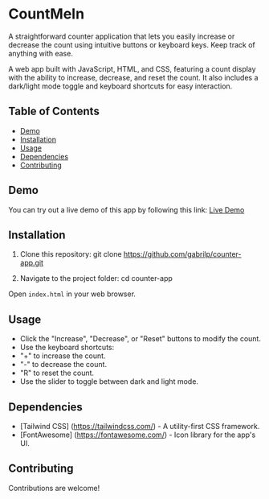 # CountMeIn
A straightforward counter application that lets you easily increase or decrease the count using intuitive buttons or keyboard keys. Keep track of anything with ease.

A web app built with JavaScript, HTML, and CSS, featuring a count display with the ability to increase, decrease, and reset the count. It also includes a dark/light mode toggle and keyboard shortcuts for easy interaction.

## Table of Contents
- [Demo](#demo)
- [Installation](#installation)
- [Usage](#usage)
- [Dependencies](#dependencies)
- [Contributing](#contributing)

## Demo
You can try out a live demo of this app by following this link: [Live Demo](https://gabrilp.github.io/counter-app/)

## Installation
1. Clone this repository: git clone https://github.com/gabrilp/counter-app.git

2. Navigate to the project folder: cd counter-app

Open `index.html` in your web browser.

## Usage
- Click the "Increase", "Decrease", or "Reset" buttons to modify the count.
- Use the keyboard shortcuts:
- "+" to increase the count.
- "-" to decrease the count.
- "R" to reset the count.
- Use the slider to toggle between dark and light mode.

## Dependencies
- [Tailwind CSS] (https://tailwindcss.com/) - A utility-first CSS framework.
- [FontAwesome] (https://fontawesome.com/) - Icon library for the app's UI.

## Contributing
Contributions are welcome!
